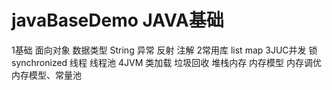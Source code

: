 # javaBaseDemo  JAVA基础
1基础
面向对象
数据类型
String
异常
反射
注解
2常用库
list
map
3JUC并发
锁
synchronized
线程
线程池
4JVM
类加载
垃圾回收
堆栈内存
内存模型
内存调优
内存模型、常量池

